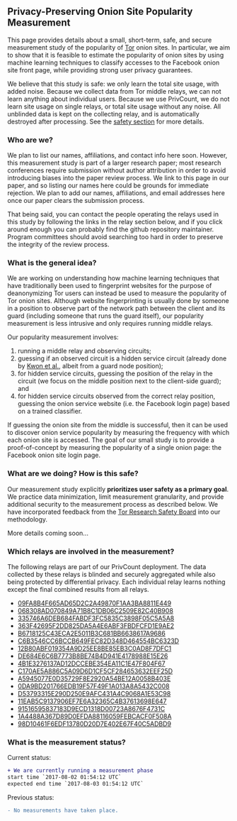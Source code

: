 ## Privacy-Preserving Onion Site Popularity Measurement

This page provides details about a small, short-term, safe, and secure measurement study of the popularity of [Tor](https://www.torproject.org) onion sites. In particular, we aim to show that it is feasible to estimate the popularity of onion sites by using machine learning techniques to classify accesses to the Facebook onion site front page, while providing strong user privacy guarantees.

We believe that this study is safe: we only learn the total site usage, with added noise. Because we collect data from Tor middle relays, we can not learn anything about individual users. Because we use PrivCount, we do not learn site usage on single relays, or total site usage without any noise. All unblinded data is kept on the collecting relay, and is automatically destroyed after processing. See the [safety section](#what-are-we-doing-how-is-this-safe) for more details.

### Who are we?

We plan to list our names, affiliations, and contact info here soon. However, this measurement study is part of a larger research paper; most research conferences require submission without author attribution in order to avoid introducing biases into the paper review process. We link to this page in our paper, and so listing our names here could be grounds for immediate rejection. We plan to add our names, affiliations, and email addresses here once our paper clears the submission process.

That being said, you can contact the people operating the relays used in this study by following the links in the relay section below, and if you click around enough you can probably find the github repository maintainer. Program committees should avoid searching too hard in order to preserve the integrity of the review process.

### What is the general idea?

We are working on understanding how machine learning techniques that have traditionally been used to fingerprint websites for the purpose of deanonymizing Tor users can instead be used to measure the popularity of Tor onion sites. Although website fingerprinting is usually done by someone in a position to observe part of the network path between the client and its guard (including someone that runs the guard itself), our popularity measurement is less intrusive and only requires running middle relays.

Our popularity measurement involves:
  1. running a middle relay and observing circuits;
  1. guessing if an observed circuit is a hidden service circuit (already done by [Kwon et al.](https://www.usenix.org/node/190967), albeit from a guard node position);
  1. for hidden service circuits, guessing the position of the relay in the circuit (we focus on the middle position next to the
client-side guard); and
  1. for hidden service circuits observed from the correct relay position, guessing the onion service website (i.e. the Facebook login page) based on a trained classifier.

If guessing the onion site from the middle is successful, then it can be used to discover onion service popularity by measuring the frequency with which each onion site is accessed. The goal of our small study is to provide a proof-of-concept by measuring the popularity of a single onion page: the Facebook onion site login page.

### What are we doing? How is this safe?

Our measurement study explicitly **prioritizes user safety as a primary goal**. We practice data minimization, limit measurement granularity, and provide additional security to the measurement process as described below. We have incorporated feedback from the [Tor Research Safety Board](https://research.torproject.org/safetyboard.html) into our methodology.

More details coming soon...

### Which relays are involved in the measurement?

The following relays are part of our PrivCount deployment. The data collected by these relays is blinded and securely aggregated while also being protected by differential privacy. Each individual relay learns nothing except the final combined results from all relays.

  - [09FA8B4F665AD65D2C2A49870F1AA3BA8811E449](https://atlas.torproject.org/#details/09FA8B4F665AD65D2C2A49870F1AA3BA8811E449)
  - [068308AD070849A71B8C1DB06C2509E82C40B908](https://atlas.torproject.org/#details/068308AD070849A71B8C1DB06C2509E82C40B908)
  - [335746A6DEB684FABDF3FC5835C3898F05C5A5A8](https://atlas.torproject.org/#details/335746A6DEB684FABDF3FC5835C3898F05C5A5A8)
  - [363F42695F2DD825DA5A4E6ABF3FBDFCFD1E9AE2](https://atlas.torproject.org/#details/363F42695F2DD825DA5A4E6ABF3FBDFCFD1E9AE2)
  - [B6718125C43ECA2E5011B3C681BB6638617A9686](https://atlas.torproject.org/#details/B6718125C43ECA2E5011B3C681BB6638617A9686)
  - [C6B3546CC6BCCB649FEC82D348D464554BC6323D](https://atlas.torproject.org/#details/C6B3546CC6BCCB649FEC82D348D464554BC6323D)
  - [12B80ABF019354A9D25EE8BE85EB3C0AD8F7DFC1](https://atlas.torproject.org/#details/12B80ABF019354A9D25EE8BE85EB3C0AD8F7DFC1)
  - [DE684E6C6B7773B8BE74B4D941E4178988E15E26](https://atlas.torproject.org/#details/DE684E6C6B7773B8BE74B4D941E4178988E15E26)
  - [4B1E3276137AD12DCCEBE354EA11C1E47F804F67](https://atlas.torproject.org/#details/4B1E3276137AD12DCCEBE354EA11C1E47F804F67)
  - [C170AE5A886C5A09D6D1CF5CF284653632EEF25D](https://atlas.torproject.org/#details/C170AE5A886C5A09D6D1CF5CF284653632EEF25D)
  - [A5945077E0D35729F8E2920A54BE12A0058B403E](https://atlas.torproject.org/#details/A5945077E0D35729F8E2920A54BE12A0058B403E)
  - [0DA9BD201766EDB19F57F49F1A013A8A5432C008](https://atlas.torproject.org/#details/0DA9BD201766EDB19F57F49F1A013A8A5432C008)
  - [D53793315E290D250E9AFC431A4C9068A1E53C98](https://atlas.torproject.org/#details/D53793315E290D250E9AFC431A4C9068A1E53C98)
  - [11EAB5C9137906EF7E6A32365C4B37613698E647](https://atlas.torproject.org/#details/11EAB5C9137906EF7E6A32365C4B37613698E647)
  - [91516595837183D9ECD1318D00723A8676F4731C](https://atlas.torproject.org/#details/91516595837183D9ECD1318D00723A8676F4731C)
  - [1A4488A367D89D0EFDA88116059FEBCACF0F508A](https://atlas.torproject.org/#details/1A4488A367D89D0EFDA88116059FEBCACF0F508A)
  - [98D10461F6EDF13780D20D7E402E67F40C5ADBD9](https://atlas.torproject.org/#details/98D10461F6EDF13780D20D7E402E67F40C5ADBD9)

### What is the measurement status?

Current status:
```diff
+ We are currently running a measurement phase
start time `2017-08-02 01:54:12 UTC`
expected end time `2017-08-03 01:54:12 UTC`
```

Previous status:
```diff
- No measurements have taken place.
```
